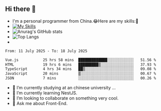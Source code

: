 ## Hi there 👋
- I'm a personal programmer from China.😂Here are my skills:🤔
- [![My Skills](https://skillicons.dev/icons?i=js,html,css,vue,typescript,java,golang)](https://skillicons.dev)
- ![Anurag's GitHub stats](https://github-readme-stats.vercel.app/api?username=FluffyChi-Xing&count_private=true&show_icons=true&theme=radical)
- ![Top Langs](https://github-readme-stats.vercel.app/api/top-langs/?username=FluffyChi-Xing)
- <!--START_SECTION:waka-->

```txt
From: 11 July 2025 - To: 18 July 2025

Vue.js           25 hrs 58 mins  █████████████░░░░░░░░░░░░   51.56 %
HTML             19 hrs 6 mins   █████████▒░░░░░░░░░░░░░░░   37.93 %
TypeScript       4 hrs 34 mins   ██▒░░░░░░░░░░░░░░░░░░░░░░   09.08 %
JavaScript       20 mins         ▒░░░░░░░░░░░░░░░░░░░░░░░░   00.67 %
JSON             7 mins          ░░░░░░░░░░░░░░░░░░░░░░░░░   00.26 %
```

<!--END_SECTION:waka-->
- 🔭 I’m currently studying at an chinese university ...
- 🌱 I’m currently learning NestJS.
- 👯 I’m looking to collaborate on something very cool.
- 💬 Ask me about Front-End.
